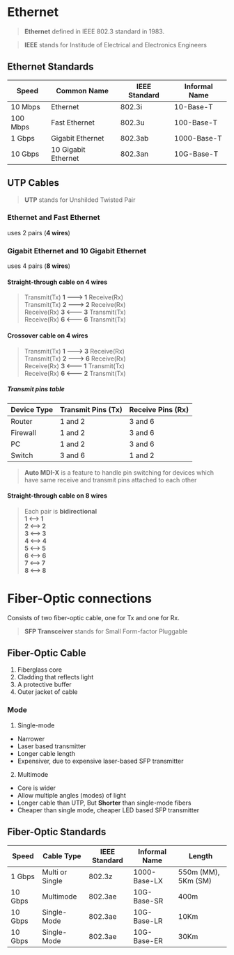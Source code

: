 # Ethernet

> **Ethernet** defined in IEEE 802.3 standard in 1983.

> **IEEE** stands for Institude of Electrical and Electronics Engineers

## Ethernet Standards
| Speed    | Common Name         | IEEE Standard | Informal Name |
| -------- | ------------------- | ------------- | ------------- |
| 10 Mbps  | Ethernet            | 802.3i        | 10-Base-T     |
| 100 Mbps | Fast Ethernet       | 802.3u        | 100-Base-T    |
| 1 Gbps   | Gigabit Ethernet    | 802.3ab       | 1000-Base-T   |
| 10 Gbps  | 10 Gigabit Ethernet | 802.3an       | 10G-Base-T    |

## **UTP** Cables
> **UTP** stands for Unshilded Twisted Pair

### **Ethernet** and **Fast Ethernet**
uses 2 pairs (**4 wires**)

### **Gigabit** Ethernet and **10 Gigabit** Ethernet
uses 4 pairs (**8 wires**)

#### **Straight-through** cable on 4 wires
> Transmit(Tx)  **1 ---> 1**  Receive(Rx)  
> Transmit(Tx)  **2 ---> 2**  Receive(Rx)  
> Receive(Rx)   **3 <--- 3**  Transmit(Tx)  
> Receive(Rx)   **6 <--- 6**  Transmit(Tx)

#### **Crossover** cable on 4 wires
> Transmit(Tx)  **1 ---> 3**  Receive(Rx)  
> Transmit(Tx)  **2 ---> 6**  Receive(Rx)  
> Receive(Rx)   **3 <--- 1**  Transmit(Tx)  
> Receive(Rx)   **6 <--- 2**  Transmit(Tx)

##### Transmit pins table
| Device Type | Transmit Pins (Tx) | Receive Pins (Rx) |
| ----------- | ------------------ | ----------------- |
| Router      | 1 and 2            | 3 and 6           |
| Firewall    | 1 and 2            | 3 and 6           |
| PC          | 1 and 2            | 3 and 6           |
| Switch      | 3 and 6            | 1 and 2           |

> **Auto MDI-X** is a feature to handle pin switching for devices which have same
> receive and transmit pins attached to each other

#### **Straight-through** cable on 8 wires
> Each pair is **bidirectional**  
> **1 <--> 1**  
> **2 <--> 2**  
> **3 <--> 3**  
> **4 <--> 4**  
> **5 <--> 5**  
> **6 <--> 6**  
> **7 <--> 7**  
> **8 <--> 8**  

# **Fiber-Optic** connections
Consists of two fiber-optic cable, one for Tx and one for Rx.

> **SFP Transceiver** stands for Small Form-factor Pluggable

## **Fiber-Optic Cable**
1. Fiberglass core
2. Cladding that reflects light
3. A protective buffer
4. Outer jacket of cable

### **Mode**
1. Single-mode
  * Narrower
  * Laser based transmitter
  * Longer cable length
  * Expensiver, due to expensive laser-based SFP transmitter
2. Multimode
  * Core is wider
  * Allow multiple angles (modes) of light
  * Longer cable than UTP, But **Shorter** than single-mode fibers
  * Cheaper than single mode, cheaper LED based SFP transmitter

## Fiber-Optic Standards
| Speed    | Cable Type          | IEEE Standard | Informal Name | Length              |
| -------- | ------------------- | ------------- | ------------- | ------------------- |
| 1 Gbps   | Multi or Single     | 802.3z        | 1000-Base-LX  | 550m (MM), 5Km (SM) |
| 10 Gbps  | Multimode           | 802.3ae       | 10G-Base-SR   | 400m                |
| 10 Gbps  | Single-Mode         | 802.3ae       | 10G-Base-LR   | 10Km                |
| 10 Gbps  | Single-Mode         | 802.3ae       | 10G-Base-ER   | 30Km                |
